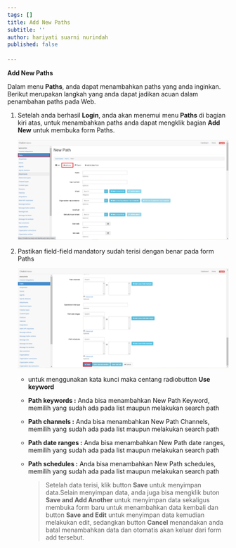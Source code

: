 ```yaml
---
tags: []
title: Add New Paths
subtitle: ''
author: hariyati suarni nurindah
published: false

---
```

**Add New Paths**

Dalam menu **Paths**, anda dapat menambahkan paths yang anda inginkan. Berikut merupakan langkah yang anda dapat jadikan acuan dalam penambahan paths pada Web.

1. Setelah anda berhasil **Login**, anda akan menemui menu **Paths** di bagian kiri atas, untuk menambahkan paths anda dapat mengklik bagian **Add New** untuk membuka form Paths.

   ![](/uploads/paths2.PNG)
2. Pastikan field-field mandatory sudah terisi dengan benar pada form Paths

   ![](/uploads/paths3.PNG)
   * untuk menggunakan kata kunci maka centang radiobutton **Use keyword**
   * **Path keywords :** Anda bisa menambahkan New Path Keyword, memilih yang sudah ada pada list maupun melakukan search path
   * **Path channels :** Anda bisa menambahkan New Path Channels, memilih yang sudah ada pada list maupun melakukan search path
   * **Path date ranges :** Anda bisa menambahkan New Path date ranges, memilih yang sudah ada pada list maupun melakukan search path
   * **Path schedules :** Anda bisa menambahkan New Path schedules, memilih yang sudah ada pada list maupun melakukan search path

     > Setelah data terisi, klik button **Save** untuk menyimpan data.Selain menyimpan data, anda juga bisa mengklik buton **Save and Add Another** untuk menyimpan data sekaligus membuka form baru untuk menambahkan data kembali dan button **Save and Edit** untuk menyimpan data kemudian melakukan edit, sedangkan button **Cancel** menandakan anda batal menambahkan data dan otomatis akan keluar dari form add tersebut.